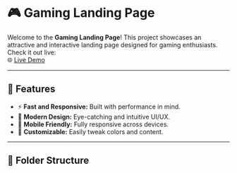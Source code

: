 # 🎮 Gaming Landing Page

Welcome to the **Gaming Landing Page**! This project showcases an attractive and interactive landing page designed for gaming enthusiasts. Check it out live:  
🌐 [Live Demo](https://gaming-landingpage-rdtf.vercel.app/)

---



## 🚀 Features

- ⚡ **Fast and Responsive:** Built with performance in mind.
- 🎨 **Modern Design:** Eye-catching and intuitive UI/UX.
- 📱 **Mobile Friendly:** Fully responsive across devices.
- 🌈 **Customizable:** Easily tweak colors and content.

---

## 📂 Folder Structure

